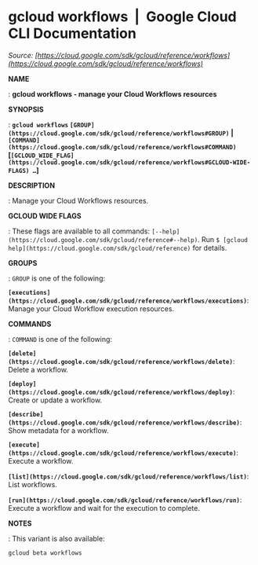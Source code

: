 # gcloud workflows  |  Google Cloud CLI Documentation

*Source: [https://cloud.google.com/sdk/gcloud/reference/workflows](https://cloud.google.com/sdk/gcloud/reference/workflows)*

**NAME**

: **gcloud workflows - manage your Cloud Workflows resources**

**SYNOPSIS**

: **`gcloud workflows` `[GROUP](https://cloud.google.com/sdk/gcloud/reference/workflows#GROUP)` | `[COMMAND](https://cloud.google.com/sdk/gcloud/reference/workflows#COMMAND)` [`[GCLOUD_WIDE_FLAG](https://cloud.google.com/sdk/gcloud/reference/workflows#GCLOUD-WIDE-FLAGS) …`]**

**DESCRIPTION**

: Manage your Cloud Workflows resources.

**GCLOUD WIDE FLAGS**

: These flags are available to all commands: `[--help](https://cloud.google.com/sdk/gcloud/reference#--help)`.
Run `$ [gcloud help](https://cloud.google.com/sdk/gcloud/reference)` for details.

**GROUPS**

: ``GROUP`` is one of the following:

**`[executions](https://cloud.google.com/sdk/gcloud/reference/workflows/executions)`**:
Manage your Cloud Workflow execution resources.

**COMMANDS**

: ``COMMAND`` is one of the following:

**`[delete](https://cloud.google.com/sdk/gcloud/reference/workflows/delete)`**:
Delete a workflow.

**`[deploy](https://cloud.google.com/sdk/gcloud/reference/workflows/deploy)`**:
Create or update a workflow.

**`[describe](https://cloud.google.com/sdk/gcloud/reference/workflows/describe)`**:
Show metadata for a workflow.

**`[execute](https://cloud.google.com/sdk/gcloud/reference/workflows/execute)`**:
Execute a workflow.

**`[list](https://cloud.google.com/sdk/gcloud/reference/workflows/list)`**:
List workflows.

**`[run](https://cloud.google.com/sdk/gcloud/reference/workflows/run)`**:
Execute a workflow and wait for the execution to complete.

**NOTES**

: This variant is also available:

```
gcloud beta workflows
```